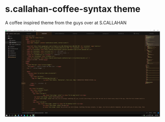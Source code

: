# s.callahan-coffee-syntax theme

A coffee inspired theme from the guys over at S.CALLAHAN

![A screenshot of your theme](preview.png)
